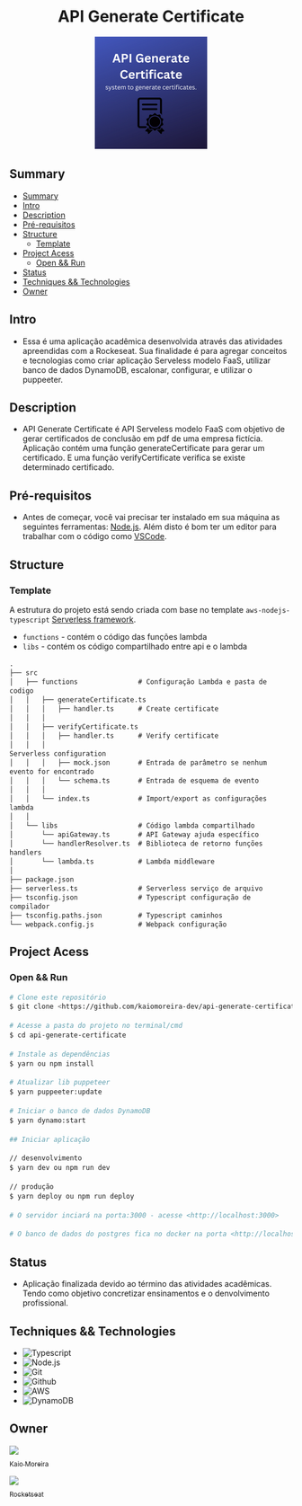 <h1 align="center"> API Generate Certificate </h1>

<p align="center">
  <img width="200" height="200" src="./API%20Generate%20Certificate.png">
</p>

## Summary
- [Summary](#summary)
- [Intro](#intro)
- [Description](#description)
- [Pré-requisitos](#pré-requisitos)
- [Structure](#structure)
  - [Template](#template)
- [Project Acess](#project-acess)
  - [Open \&\& Run](#open--run)
- [Status](#status)
- [Techniques \&\& Technologies](#techniques--technologies)
- [Owner](#owner)
  
## Intro
* Essa é uma aplicação acadêmica desenvolvida através das atividades apreendidas com a Rockeseat. Sua finalidade é para agregar conceitos e tecnologias como criar aplicação Serveless modelo FaaS, utilizar banco de dados DynamoDB, escalonar, configurar, e utilizar o puppeeter.
  
## Description
* API Generate Certificate é API Serveless modelo FaaS com objetivo de gerar certificados de conclusão em pdf de uma empresa fictícia. Aplicação contém uma função generateCertificate para gerar um certificado. E uma função verifyCertificate verifica se existe determinado certificado. 

## Pré-requisitos
* Antes de começar, você vai precisar ter instalado em sua máquina as seguintes ferramentas:
[Node.js](https://nodejs.org/en/). 
Além disto é bom ter um editor para trabalhar com o código como 
[VSCode](https://code.visualstudio.com/).

## Structure

### Template
A estrutura do projeto está sendo criada com base no template `aws-nodejs-typescript`
[Serverless framework](https://www.serverless.com/).

- `functions` - contém o código das funções lambda
- `libs` - contém os código compartilhado entre api e o lambda

```
.
├── src
│   ├── functions               # Configuração Lambda e pasta de codigo
│   │   ├── generateCertificate.ts
│   │   │   ├── handler.ts      # Create certificate
│   │   │
│   │   ├── verifyCertificate.ts
│   │   │   ├── handler.ts      # Verify certificate
│   │   │
Serverless configuration
│   │   │   ├── mock.json       # Entrada de parâmetro se nenhum evento for encontrado
│   │   │   └── schema.ts       # Entrada de esquema de evento
│   │   │
│   │   └── index.ts            # Import/export as configurações lambda
│   │
│   └── libs                    # Código lambda compartilhado
│       └── apiGateway.ts       # API Gateway ajuda específico
│       └── handlerResolver.ts  # Biblioteca de retorno funções handlers
│       └── lambda.ts           # Lambda middleware
│
├── package.json
├── serverless.ts               # Serverless serviço de arquivo
├── tsconfig.json               # Typescript configuração de compilador
├── tsconfig.paths.json         # Typescript caminhos
└── webpack.config.js           # Webpack configuração
```
## Project Acess

### Open && Run

```bash
# Clone este repositório
$ git clone <https://github.com/kaiomoreira-dev/api-generate-certificate.git>

# Acesse a pasta do projeto no terminal/cmd
$ cd api-generate-certificate

# Instale as dependências
$ yarn ou npm install

# Atualizar lib puppeteer
$ yarn puppeeter:update

# Iniciar o banco de dados DynamoDB
$ yarn dynamo:start

## Iniciar aplicação

// desenvolvimento
$ yarn dev ou npm run dev

// produção
$ yarn deploy ou npm run deploy

# O servidor inciará na porta:3000 - acesse <http://localhost:3000>

# O banco de dados do postgres fica no docker na porta <http://localhost:8000> mas nao contém inferface para visualizar dados.
```
## Status
*  Aplicação finalizada devido ao término das atividades acadêmicas. Tendo como objetivo concretizar ensinamentos e o denvolvimento profissional.

## Techniques && Technologies
* ![Typescript](https://img.shields.io/badge/-Typescript-%234F4F4F)
* ![Node.js](https://img.shields.io/badge/-Node.js-%234F4F4F)
* ![Git](https://img.shields.io/badge/-Git-%234F4F4F)
* ![Github](https://img.shields.io/badge/-Github-%234F4F4F)
* ![AWS](https://img.shields.io/badge/-AWS-%234F4F4F)
* ![DynamoDB](https://img.shields.io/badge/-DynamoDB-grey)
  
## Owner
[<img src="https://avatars.githubusercontent.com/u/56137536?s=400&u=a74073f1d0f605815a4f343436c791ab7b7dc184&v=4" width=115><br><sub>Kaio Moreira</sub>](https://github.com/kaiomoreira-dev)

[<img src="https://avatars.githubusercontent.com/u/69590972?s=200&v=4" width=115><br><sub>Rocketseat</sub>](https://github.com/rocketseat-education)

